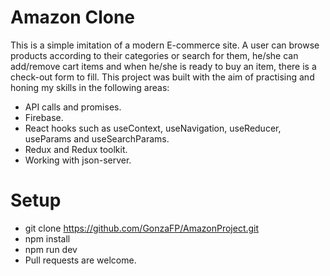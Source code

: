 # Amazon Clone
This is a simple imitation of a modern E-commerce site. A user can browse products according to their categories or search for them, he/she can add/remove cart items and when he/she is ready to buy an item, 
there is a check-out form to fill. This project was built with the aim of practising and honing my skills in the following areas:

* API calls and promises.
* Firebase.
* React hooks such as useContext, useNavigation, useReducer, useParams and useSearchParams.
* Redux and Redux toolkit.
* Working with json-server.

# Setup
* git clone https://github.com/GonzaFP/AmazonProject.git
* npm install
* npm run dev
* Pull requests are welcome.
